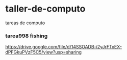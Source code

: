 # taller-de-computo
tareas de computo


### tarea998 fishing

https://drive.google.com/file/d/14SSOADB-i2yJrFTxEX-dPFGkuPVzF5C5/view?usp=sharing

###
